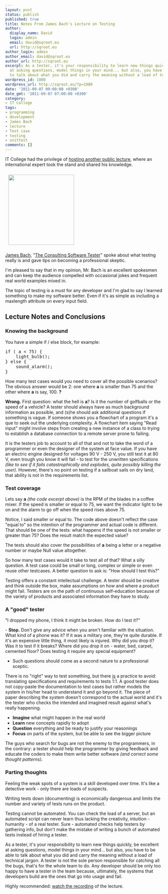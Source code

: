 ```yaml
---
layout: post
status: publish
published: true
title: Notes From James Bach's Lecture on Testing
author:
  display_name: David
  login: admin
  email: david@sqroot.eu
  url: http://sqroot.eu
author_login: admin
author_email: david@sqroot.eu
author_url: http://sqroot.eu
excerpt: As a tester, it's your responsibility to learn new things quickly, be excellent
  at asking questions, model things in your mind... but also, you have to be able
  to talk about what you did and carry the meaning without a load of technical jargon.
wordpress_id: 1080
wordpress_url: http://sqroot.eu/?p=1080
date: '2011-09-07 09:00:00 +0300'
date_gmt: '2011-09-07 07:00:00 +0300'
category:
- IT College
tags:
- programming
- development
- James Bach
- lecture
- Test case
- testing
- unittest
comments: []
---
```


IT College had the privilege of <a href="https://www.youtube.com/watch?v=ILkT_HV9DVU&list=UUp-GiyWg_lrNvQZn8rh9YRQ&index=5&feature=plcp">hosting another public lecture</a>, where an international expert took the stand and shared his knowledge.


<a href="http://sqroot.eu/wp-content/uploads/2011/09/junit.png" rel="" target="" title=""><img alt="" class="alignright size-full wp-image-1087" height="224" src="http://sqroot.eu/wp-content/uploads/2011/09/junit.png" style="margin-top: 10px;margin-bottom: 10px;margin-left: 10px;margin-right: 10px" width="210" /></a>


<a href="http://www.satisfice.com/">James Bach</a>, &quot;<a href="http://www.satisfice.com/blog/">The Consulting Software Tester</a>&quot; spoke about what testing really is and gave tips on becoming a professional skeptic.


I&#039;m pleased to say that in my opinion, Mr. Bach is an excellent spokesmen and can keep the audience compelled with occasional jokes and frequent real world examples mixed in.


The topic of testing is a must for any developer and I&#039;m glad to say I learned something to make my software better. Even if it&#039;s as simple as including a maxlength&nbsp;attribute on every input field.


<a id="more"></a><a id="more-1080"></a>

<h2>Lecture Notes and Conclusions</h2>
<h3>Knowing the background</h3>

You have a simple if / else block, for example:

<pre>if&nbsp;( a &lt; 75) {
    light_bulb();
} else {
    sound_alarm();
}</pre>

How many test cases would you need to cover all the possible scenarios? The obvious answer would be 2: one where <strong>a</strong> is smaller than 75 and the other where <strong>a</strong> is say, 100.&nbsp;<strong>?</strong>


<strong>Wrong.</strong>&nbsp;First question: what the hell is <strong>a</strong>? Is it the number of golfballs or the speed of a vehicle? A tester should always have as much background information as possible, and (s)he should ask additional questions if something is vague. If someone shows you a flowchart of a program it&#039;s a que to seek out the underlying complexity. A flowchart item saying &quot;Read input&quot; might involve steps from creating a new instance of a class to trying to establish a database connection to a remote server prone to failing.


It is the testers job to account to all of that and not to take the word of a programmer or even the designer of the system at face value. If you have an electric engine designed for voltages 90 V - 250 V, you still test it at 80 V, even trough you know it will fail - to test for the unwritten specifications <em>(like to see if it fails catastrophically and explodes, quite possibly killing the user)</em>. However, there&#039;s no point on testing if a sailboat sails on dry land, that ability is not in the requirements&nbsp;list.

<h3>Test coverage</h3>

Lets say&nbsp;<strong>a</strong>&nbsp;<em>(the code excerpt above)</em> is the RPM of the blades in a coffee mixer. If the speed is smaller or equal to 75, we want the indicator light to be on and the alarm to go off when the speed rises above 75.


Notice, I said smaller or equal to. The code above doesn&#039;t reflect the case &quot;equal to&quot; so the intention of the programmer and actual code is different. That should be one of the tests: what happens if the speed is not smaller or greater than 75? Does the result match the expected value?


The tests should also cover the possibilities of <strong>a</strong> being a letter or a negative number or maybe Null value altogether.


So how many test cases would it take to test all of that? What a silly question. A test case could be small or long, complex or simple or even reuse other testcases. A better question to ask is: &quot;How should I test this?&quot;


Testing offers a constant intellectual challenge. A tester should be creative and think outside the box, make assumptions on how and where a product might fail. Testers are on the path of continuous self-education because of the variety of products and associated information they have to study.

<h3>A &quot;good&quot; tester</h3>

&quot;I dropped my phone, I think it might be broken. How do I test it?&quot;


-&nbsp;<strong>Stop.</strong>&nbsp;Don&#039;t give any advice when you aren&#039;t familiar with the situation. What kind of a phone was it? If it was a military one, they&#039;re quite durable. If it&#039;s an expensive little thing, it most likely is injured. Why did you drop it? Was it to test if it breaks? Where did you drop it on - water, bed, carpet, cemented floor? Does testing it require any special equipment?


- Such questions should come as a second nature to a professional sceptic.


There is no &quot;right&quot; way to test something, but there <u>is</u> a practice to avoid: translating specifications and requirements to tests 1:1. A good tester does not copy-paste the documentation to test cases but rather models the system in his/her head to understand it and go beyond it. The piece of paper describing the system doesn&#039;t correspond to the actual world and it&#039;s the tester who checks the intended and imagined result against what&#039;s really happening.

<ul>
<li><strong>Imagine</strong>&nbsp;what might happen in the real world</li>
<li><b>Learn</b>&nbsp;new concepts rapidly to adopt</li>
<li><strong>Question</strong>&nbsp;everything and be ready to justify your reasonings</li>
<li><strong>Focus</strong>&nbsp;on parts of the system, but be able to see the bigger picture</li>
</ul>

The guys who search for bugs are not the enemy to the programmers, in the contrary: a tester should help the programmer by giving feedback and educate the coders to make them write better software<em> (and correct some thought patterns)</em>.

<h3>Parting thoughts</h3>

Feeling the weak spots of a system is a skill developed over time. It&#039;s like a detective work - only there are loads of suspects.


Writing tests down (documenting) is economically dangerous and limits the number and variety of tests runs on the product.


Testing cannot be automated. You can check the load of a server, but an automated script can never learn thus lacking the creativity, intuition - humanity - of a real tester. Sure - automated checks help testers by gathering info, but don&#039;t make the mistake of writing a bunch of automated tests instead of hiring a tester.


As a tester, it&#039;s your responsibility to learn new things quickly, be excellent at asking questions, model things in your mind... but also, you have to be able to talk about what you did and carry the meaning without a load of technical jargon. A tester is not the sole person responsible for catching all the bugs, that&#039;s for the whole team to do. Any developer should be only too happy to have a tester in the team because, ultimately, the systems that developers build are the ones that go into usage and fail.


Highly recommended: <a href="https://www.youtube.com/watch?v=ILkT_HV9DVU&list=UUp-GiyWg_lrNvQZn8rh9YRQ&index=5&feature=plcp">watch the recording</a> of the lecture.

